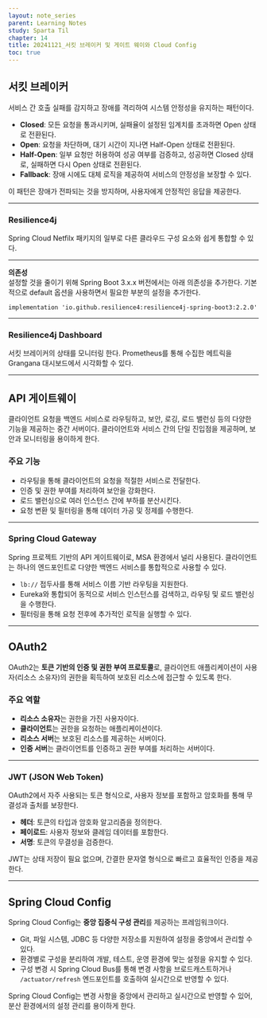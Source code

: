 ```yaml
---
layout: note_series
parent: Learning Notes
study: Sparta Til
chapter: 14
title: 20241121_서킷 브레이커 및 게이트 웨이와 Cloud Config
toc: true
---
```


## 서킷 브레이커
서비스 간 호출 실패를 감지하고 장애를 격리하여 시스템 안정성을 유지하는 패턴이다.

- **Closed**: 모든 요청을 통과시키며, 실패율이 설정된 임계치를 초과하면 Open 상태로 전환된다.
- **Open**: 요청을 차단하며, 대기 시간이 지나면 Half-Open 상태로 전환된다.
- **Half-Open**: 일부 요청만 허용하여 성공 여부를 검증하고, 성공하면 Closed 상태로, 실패하면 다시 Open 상태로 전환된다.
- **Fallback**: 장애 시에도 대체 로직을 제공하여 서비스의 안정성을 보장할 수 있다.

이 패턴은 장애가 전파되는 것을 방지하며, 사용자에게 안정적인 응답을 제공한다.

---

### Resilience4j
Spring Cloud Netfilx 패키지의 일부로 다른 클라우드 구성 요소와 쉽게 통합할 수 있다.

---

**의존성**  
설정할 것을 줄이기 위해 Spring Boot 3.x.x 버전에서는 아래 의존성을 추가한다. 기본적으로 default 옵션을 사용하면서 필요한 부분의 설정을 추가한다.

```
implementation 'io.github.resilience4:resilience4j-spring-boot3:2.2.0'
```
---

### Resilience4j Dashboard
서킷 브레이커의 상태를 모니터링 한다. Prometheus를 통해 수집한 메트릭을 Grangana 대시보드에서 시각화할 수 있다.

---

## API 게이트웨이
클라이언트 요청을 백엔드 서비스로 라우팅하고, 보안, 로깅, 로드 밸런싱 등의 다양한 기능을 제공하는 중간 서버이다. 
클라이언트와 서비스 간의 단일 진입점을 제공하며, 보안과 모니터링을 용이하게 한다.

### 주요 기능
- 라우팅을 통해 클라이언트의 요청을 적절한 서비스로 전달한다.
- 인증 및 권한 부여를 처리하여 보안을 강화한다.
- 로드 밸런싱으로 여러 인스턴스 간에 부하를 분산시킨다.
- 요청 변환 및 필터링을 통해 데이터 가공 및 정제를 수행한다.

---

### Spring Cloud Gateway
Spring 프로젝트 기반의 API 게이트웨이로, MSA 환경에서 널리 사용된다. 클라이언트는 하나의 엔드포인트로 다양한 백엔드 서비스를 통합적으로 사용할 수 있다.

- `lb://` 접두사를 통해 서비스 이름 기반 라우팅을 지원한다.
- Eureka와 통합되어 동적으로 서비스 인스턴스를 검색하고, 라우팅 및 로드 밸런싱을 수행한다.
- 필터링을 통해 요청 전후에 추가적인 로직을 실행할 수 있다.

---

## OAuth2

OAuth2는 **토큰 기반의 인증 및 권한 부여 프로토콜**로, 클라이언트 애플리케이션이 사용자(리소스 소유자)의 권한을 획득하여 보호된 리소스에 접근할 수 있도록 한다.

### 주요 역할
- **리소스 소유자**는 권한을 가진 사용자이다.
- **클라이언트**는 권한을 요청하는 애플리케이션이다.
- **리소스 서버**는 보호된 리소스를 제공하는 서버이다.
- **인증 서버**는 클라이언트를 인증하고 권한 부여를 처리하는 서버이다.

---

### JWT (JSON Web Token)
OAuth2에서 자주 사용되는 토큰 형식으로, 사용자 정보를 포함하고 암호화를 통해 무결성과 출처를 보장한다.

- **헤더**: 토큰의 타입과 암호화 알고리즘을 정의한다.
- **페이로드**: 사용자 정보와 클레임 데이터를 포함한다.
- **서명**: 토큰의 무결성을 검증한다.

JWT는 상태 저장이 필요 없으며, 간결한 문자열 형식으로 빠르고 효율적인 인증을 제공한다.

---

## Spring Cloud Config

Spring Cloud Config는 **중앙 집중식 구성 관리**를 제공하는 프레임워크이다.

- Git, 파일 시스템, JDBC 등 다양한 저장소를 지원하여 설정을 중앙에서 관리할 수 있다.
- 환경별로 구성을 분리하여 개발, 테스트, 운영 환경에 맞는 설정을 유지할 수 있다.
- 구성 변경 시 Spring Cloud Bus를 통해 변경 사항을 브로드캐스트하거나 `/actuator/refresh` 엔드포인트를 호출하여 실시간으로 반영할 수 있다.

Spring Cloud Config는 변경 사항을 중앙에서 관리하고 실시간으로 반영할 수 있어, 분산 환경에서의 설정 관리를 용이하게 한다.
